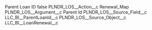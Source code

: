 <?xml version="1.0" encoding="UTF-8"?>
<CustomMetadata xmlns="http://soap.sforce.com/2006/04/metadata" xmlns:xsi="http://www.w3.org/2001/XMLSchema-instance" xmlns:xsd="http://www.w3.org/2001/XMLSchema">
    <label>Parent Loan ID</label>
    <protected>false</protected>
    <values>
        <field>PLNDR_LOS__Action__c</field>
        <value xsi:type="xsd:string">Renewal_Map</value>
    </values>
    <values>
        <field>PLNDR_LOS__Argument__c</field>
        <value xsi:type="xsd:string">Parent Id</value>
    </values>
    <values>
        <field>PLNDR_LOS__Source_Field__c</field>
        <value xsi:type="xsd:string">LLC_BI__ParentLoanId__c</value>
    </values>
    <values>
        <field>PLNDR_LOS__Source_Object__c</field>
        <value xsi:type="xsd:string">LLC_BI__LoanRenewal__c</value>
    </values>
</CustomMetadata>
